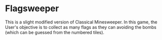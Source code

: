# Flagsweeper
This is a slight modified version of Classical Minesweeper. In this game, the User's objective is to collect as many flags as they can avoiding the bombs (which can be guessed from the numbered tiles).
